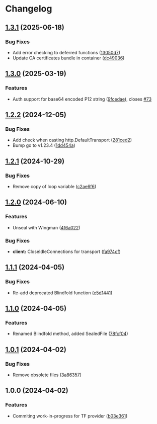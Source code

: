 # Changelog

## [1.3.1](https://github.com/memes/f5xc/compare/v1.3.0...v1.3.1) (2025-06-18)


### Bug Fixes

* Add error checking to deferred functions ([13050d7](https://github.com/memes/f5xc/commit/13050d722a06c87c8ff95ce824aded00a6b74532))
* Update CA certificates bundle in container ([dc49036](https://github.com/memes/f5xc/commit/dc4903684d62ea8cf90c0134f0e18ee0bf5967f0))

## [1.3.0](https://github.com/memes/f5xc/compare/v1.2.2...v1.3.0) (2025-03-19)


### Features

* Auth support for base64 encoded P12 string ([9fcedae](https://github.com/memes/f5xc/commit/9fcedaee96cabc9cf7dc23459a9d365fee27f99b)), closes [#73](https://github.com/memes/f5xc/issues/73)

## [1.2.2](https://github.com/memes/f5xc/compare/v1.2.1...v1.2.2) (2024-12-05)


### Bug Fixes

* Add check when casting http.DefaultTransport ([281ced2](https://github.com/memes/f5xc/commit/281ced23b70f2e02b96a38001159cb1bfad6d6e4))
* Bump go to v1.23.4 ([1dd454a](https://github.com/memes/f5xc/commit/1dd454ade6f670b974712e1425129e5289e3ad27))

## [1.2.1](https://github.com/memes/f5xc/compare/v1.2.0...v1.2.1) (2024-10-29)


### Bug Fixes

* Remove copy of loop variable ([c2ae6f6](https://github.com/memes/f5xc/commit/c2ae6f666158524b538744de0dc191f6f55be95c))

## [1.2.0](https://github.com/memes/f5xc/compare/v1.1.1...v1.2.0) (2024-06-10)


### Features

* Unseal with Wingman ([4f6a022](https://github.com/memes/f5xc/commit/4f6a022330d26ab105d529a7d4adcf31a9dbbbf9))


### Bug Fixes

* **client:** CloseIdleConnections for transport ([fa974cf](https://github.com/memes/f5xc/commit/fa974cf00f8615430d3ec1b87b1f2f3d4488525f))

## [1.1.1](https://github.com/memes/f5xc/compare/v1.1.0...v1.1.1) (2024-04-05)


### Bug Fixes

* Re-add deprecated Blindfold function ([e5d1441](https://github.com/memes/f5xc/commit/e5d1441f644e296d1703e664661d86773cdc0774))

## [1.1.0](https://github.com/memes/f5xc/compare/v1.0.1...v1.1.0) (2024-04-05)


### Features

* Renamed Blindfold method, added SealedFile ([78fcf04](https://github.com/memes/f5xc/commit/78fcf04e2d0d899a3435b704022e7b1ab10cc03d))

## [1.0.1](https://github.com/memes/f5xc/compare/v1.0.0...v1.0.1) (2024-04-02)


### Bug Fixes

* Remove obsolete files ([3a86357](https://github.com/memes/f5xc/commit/3a8635748cd437e35d093973fcabdc939250ca3b))

## 1.0.0 (2024-04-02)


### Features

* Commiting work-in-progress for TF provider ([b03e361](https://github.com/memes/f5xc/commit/b03e3610c1255500015739fd090bc52eff532efe))
